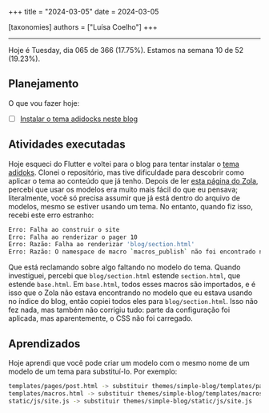 +++
title = "2024-03-05"
date = 2024-03-05

[taxonomies]
authors = ["Luísa Coelho"]
+++

---

Hoje é Tuesday, dia 065 de 366 (17.75%). Estamos na semana 10 de 52 (19.23%).

## Planejamento

O que vou fazer hoje:

- [ ] [Instalar o tema adidocks neste blog](https://github.com/OmnicodeSolutions/worklog-luisa/issues/4)

## Atividades executadas

Hoje esqueci do Flutter e voltei para o blog para tentar instalar o [tema adidoks](https://www.getzola.org/themes/adidoks/). Clonei o repositório, mas tive dificuldade para descobrir como aplicar o tema ao conteúdo que já tenho. Depois de ler [esta página do Zola](https://www.getzola.org/documentation/themes/installing-and-using-themes/#:~:text=%F0%9F%94%97Using%20a%20theme,you%20cloned%20the%20theme%20in.), percebi que usar os modelos era muito mais fácil do que eu pensava; literalmente, você só precisa assumir que já está dentro do arquivo de modelos, mesmo se estiver usando um tema. No entanto, quando fiz isso, recebi este erro estranho:

```bash
Erro: Falha ao construir o site
Erro: Falha ao renderizar o pager 10
Erro: Razão: Falha ao renderizar 'blog/section.html'
Erro: Razão: O namespace de macro `macros_publish` não foi encontrado no modelo `blog/section.html`. Talvez você tenha esquecido de importá-lo ou digitado errado?
```

Que está reclamando sobre algo faltando no modelo do tema. Quando investiguei, percebi que `blog/section.html` estende `section.html`, que estende `base.html`. Em `base.html`, todos esses macros são importados, e é isso que o Zola não estava encontrando no modelo que eu estava usando no índice do blog, então copiei todos eles para `blog/section.html`. Isso não fez nada, mas também não corrigiu tudo: parte da configuração foi aplicada, mas aparentemente, o CSS não foi carregado.

## Aprendizados

Hoje aprendi que você pode criar um modelo com o mesmo nome de um modelo de um tema para substituí-lo. Por exemplo:

```bash
templates/pages/post.html -> substituir themes/simple-blog/templates/pages/post.html
templates/macros.html -> substituir themes/simple-blog/templates/macros.html
static/js/site.js -> substituir themes/simple-blog/static/js/site.js
```
